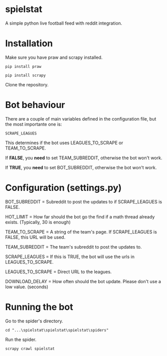 # spielstat
A simple python live football feed with reddit integration.

# Installation

Make sure you have praw and scrapy installed.

```
pip install praw

pip install scrapy
```

Clone the repository.

# Bot behaviour

There are a couple of main variables defined in the configuration file, but the most importante one is:

```
SCRAPE_LEAGUES 
```
This determines if the bot uses LEAGUES_TO_SCRAPE or TEAM_TO_SCRAPE. 

If **FALSE**, you **need** to set TEAM_SUBREDDIT, otherwise the bot won't work.

If **TRUE**, you **need** to set BOT_SUBREDDIT, otherwise the bot won't work.


# Configuration (settings.py)

BOT_SUBREDDIT = Subreddit to post the updates to if SCRAPE_LEAGUES is FALSE.

HOT_LIMIT = How far should the bot go the find if a math thread already exists. (Typically, 30 is enough)

TEAM_TO_SCRAPE = A string of the team's page. If SCRAPE_LEAGUES is FALSE, this URL will be used.

TEAM_SUBREDDIT = The team's subreddit to post the updates to.

SCRAPE_LEAGUES = If this is TRUE, the bot will use the urls in LEAGUES_TO_SCRAPE.

LEAGUES_TO_SCRAPE = Direct URL to the leagues.

DOWNLOAD_DELAY = How often should the bot update. Please don't use a low value. (seconds)

# Running the bot
Go to the spider's directory.

```
cd "...\spielstat\spielstat\spielstat\spiders"
```
Run the spider.

```
scrapy crawl spielstat
```
